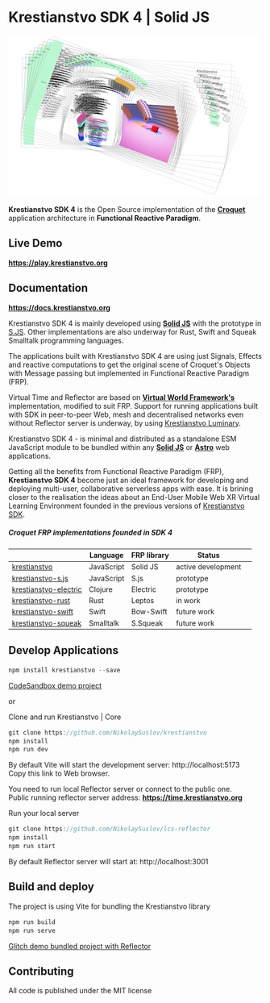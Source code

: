 # Krestianstvo SDK 4 | Solid JS

![image](https://github.com/NikolaySuslov/krestianstvo-playground/raw/main/public/sdk4.jpg)

**Krestianstvo SDK 4** is the Open Source implementation of the **[Croquet](https://en.wikipedia.org/wiki/Croquet_OS)** application architecture in **Functional Reactive Paradigm**.

## Live Demo

**https://play.krestianstvo.org**  


## Documentation

**https://docs.krestianstvo.org**  


Krestianstvo SDK 4 is mainly developed using **[Solid JS](https://www.solidjs.com)** with the prototype in [S.JS](https://github.com/NikolaySuslov/krestianstvo-s.js). Other implementations are also underway for Rust, Swift and Squeak Smalltalk programming languages.

The applications built with Krestianstvo SDK 4 are using just Signals, Effects and reactive computations to get the original scene of Croquet's Objects with Message passing but implemented in Functional Reactive Paradigm (FRP).

Virtual Time and Reflector are based on **[Virtual World Framework's](https://github.com/virtual-world-framework/vwf)** implementation, modified to suit FRP. Support for running applications built with SDK in peer-to-peer Web, mesh and decentralised networks even without Reflector server is underway, by using [Krestianstvo Luminary](https://github.com/NikolaySuslov/luminary).

Krestianstvo SDK 4 - is minimal and distributed as a standalone ESM JavaScript module to be bundled within any **[Solid JS](https://www.solidjs.com)** or **[Astro](https://astro.build)** web applications.

Getting all the benefits from Functional Reactive Paradigm (FRP), **Krestianstvo SDK 4** become just an ideal framework for developing and deploying multi-user, collaborative serverless apps with ease. It is brining closer to the realisation the ideas about an End-User Mobile Web XR Virtual Learning Environment founded in the previous versions of [Krestianstvo SDK](https://www.krestianstvo.org).

##### Croquet FRP implementations founded in SDK 4

| | Language | FRP library | Status | |
|---------------------|------------|-------------|--------------------|---|
| [krestianstvo](https://github.com/NikolaySuslov/krestianstvo) | JavaScript | Solid JS | active development | |
| [krestianstvo-s.js](https://github.com/NikolaySuslov/krestianstvo-s.js) | JavaScript | S.js | prototype | |
| [krestianstvo-electric](https://github.com/NikolaySuslov/krestianstvo-electric) | Clojure | Electric | prototype | |
| [krestianstvo-rust](https://github.com/NikolaySuslov/krestianstvo-rust) | Rust | Leptos | in work | |
| [krestianstvo-swift](https://github.com/NikolaySuslov/krestianstvo-swift) | Swift | Bow-Swift | future work | |
| [krestianstvo-squeak](https://github.com/NikolaySuslov/krestianstvo-squeak) | Smalltalk | S.Squeak | future work | |


## Develop Applications

```js
npm install krestianstvo --save
```
[CodeSandbox demo project](https://codesandbox.io/s/krestianstvo-helloworld-pnimfu)

or

Clone and run Krestianstvo | Core

```js
git clone https://github.com/NikolaySuslov/krestianstvo 
npm install  
npm run dev  
```

By default Vite will start the development server: http://localhost:5173  
Copy this link to Web browser.

You need to run local Reflector server or connect to the public one.  
Public running reflector server address: **https://time.krestianstvo.org**

Run your local server 

```js
git clone https://github.com/NikolaySuslov/lcs-reflector 
npm install  
npm run start 
```

By default Reflector server will start at: http://localhost:3001  


## Build and deploy

The project is using Vite for bundling the Krestianstvo library

```js
npm run build  
npm run serve
```

[Glitch demo bundled project with Reflector](https://krestianstvo-playground.glitch.me)

## Contributing

All code is published under the MIT license